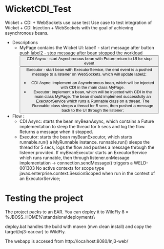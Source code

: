 WicketCDI_Test
==============

Wicket + CDI + WebSockets use case test
Use case to test integration of Wicket + CDI Injection + WebSockets with the goal of achieving asynchronous beans.
+ Descriptions
  - MyPage contains the Wicket UI: 
    label1 - start message after button push
    label2 - stop message after bean stopped the workload
    		<button>CDI Async - start Asynchronous bean with Future<String> return to UI for stop event
  		<button>Executor - start bean with ExecutorService, the end event is a pushed message to a listener on WebSockets, 
  		which will update label2;			 
	- CDI Async: implement an Asynchronous bean, which will be injected with CDI in the main class MyPage. 
	- Executor: implement a bean, which will be injected with CDI in the main class MyPage. 
		The bean should implement successfully an ExecutorService which runs a Runnable class on a thread. 
		The Runnable class sleeps a thread for 5 secs, then pushed a message back to the UI through the listener;  
+ Flow :
	- CDI Async: starts the bean myBeanAsync, which contains a Future<String> implementation to sleep the thread for 5 secs 
		and log the flow. Returns a message when it stopped.
	- Executor: starts the bean myBeanExecutor, which starts runnable.run() a MyRunnable instance. runnable.run() sleeps
		the thread for 5 secs, logs the flow and pushes a message through the listener provided. 
		If myBeanExecutor starts an ExecutorService which runs runnable, then through listener.onMessage implementation ->
		connection.sendMessage() triggers a WELD-001303 No active contexts for scope type javax.enterprise.context.SessionScoped 
		when run in the context of an ExecutorService;

Testing the project
=======
The project packs to an EAR. You can deploy it to WildFly 8 = %JBOSS_HOME%\standalone\deployments\

deploy.bat handles the build with maven (mvn clean install) and copy the target(Inj3-ear.ear) to WildFly.

The webapp is accesed from http://localhost:8080/Inj3-web/




